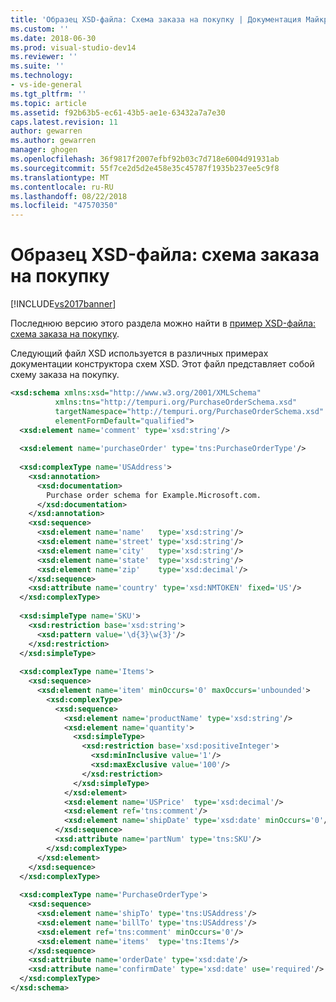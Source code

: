 ```yaml
---
title: 'Образец XSD-файла: Схема заказа на покупку | Документация Майкрософт'
ms.custom: ''
ms.date: 2018-06-30
ms.prod: visual-studio-dev14
ms.reviewer: ''
ms.suite: ''
ms.technology:
- vs-ide-general
ms.tgt_pltfrm: ''
ms.topic: article
ms.assetid: f92b63b5-ec61-43b5-ae1e-63432a7a7e30
caps.latest.revision: 11
author: gewarren
ms.author: gewarren
manager: ghogen
ms.openlocfilehash: 36f9817f2007efbf92b03c7d718e6004d91931ab
ms.sourcegitcommit: 55f7ce2d5d2e458e35c45787f1935b237ee5c9f8
ms.translationtype: MT
ms.contentlocale: ru-RU
ms.lasthandoff: 08/22/2018
ms.locfileid: "47570350"
---
```

# <a name="sample-xsd-file-purchase-order-schema"></a>Образец XSD-файла: схема заказа на покупку
[!INCLUDE[vs2017banner](../includes/vs2017banner.md)]

Последнюю версию этого раздела можно найти в [пример XSD-файла: схема заказа на покупку](https://docs.microsoft.com/visualstudio/xml-tools/sample-xsd-file-purchase-order-schema).  
  
  
Следующий файл XSD используется в различных примерах документации конструктора схем XSD. Этот файл представляет собой схему заказа на покупку.  
  
```xml  
<xsd:schema xmlns:xsd="http://www.w3.org/2001/XMLSchema"   
          xmlns:tns="http://tempuri.org/PurchaseOrderSchema.xsd"   
          targetNamespace="http://tempuri.org/PurchaseOrderSchema.xsd"   
          elementFormDefault="qualified">  
  <xsd:element name='comment' type='xsd:string'/>  
  
  <xsd:element name='purchaseOrder' type='tns:PurchaseOrderType'/>  
  
  <xsd:complexType name='USAddress'>  
    <xsd:annotation>  
      <xsd:documentation>  
        Purchase order schema for Example.Microsoft.com.  
      </xsd:documentation>  
    </xsd:annotation>  
    <xsd:sequence>  
      <xsd:element name='name'   type='xsd:string'/>  
      <xsd:element name='street' type='xsd:string'/>  
      <xsd:element name='city'   type='xsd:string'/>  
      <xsd:element name='state'  type='xsd:string'/>  
      <xsd:element name='zip'    type='xsd:decimal'/>  
    </xsd:sequence>  
    <xsd:attribute name='country' type='xsd:NMTOKEN' fixed='US'/>  
  </xsd:complexType>  
  
  <xsd:simpleType name='SKU'>  
    <xsd:restriction base='xsd:string'>  
      <xsd:pattern value='\d{3}\w{3}'/>  
    </xsd:restriction>  
  </xsd:simpleType>  
  
  <xsd:complexType name='Items'>  
    <xsd:sequence>  
      <xsd:element name='item' minOccurs='0' maxOccurs='unbounded'>  
        <xsd:complexType>  
          <xsd:sequence>  
            <xsd:element name='productName' type='xsd:string'/>  
            <xsd:element name='quantity'>  
              <xsd:simpleType>  
                <xsd:restriction base='xsd:positiveInteger'>  
                  <xsd:minInclusive value='1'/>  
                  <xsd:maxExclusive value='100'/>  
                </xsd:restriction>  
              </xsd:simpleType>  
            </xsd:element>  
            <xsd:element name='USPrice'  type='xsd:decimal'/>  
            <xsd:element ref='tns:comment'/>  
            <xsd:element name='shipDate' type='xsd:date' minOccurs='0'/>  
          </xsd:sequence>  
          <xsd:attribute name='partNum' type='tns:SKU'/>  
        </xsd:complexType>  
      </xsd:element>  
    </xsd:sequence>  
  </xsd:complexType>  
  
  <xsd:complexType name='PurchaseOrderType'>  
    <xsd:sequence>  
      <xsd:element name='shipTo' type='tns:USAddress'/>  
      <xsd:element name='billTo' type='tns:USAddress'/>  
      <xsd:element ref='tns:comment' minOccurs='0'/>  
      <xsd:element name='items'  type='tns:Items'/>  
    </xsd:sequence>  
    <xsd:attribute name='orderDate' type='xsd:date'/>  
    <xsd:attribute name='confirmDate' type='xsd:date' use='required'/>  
  </xsd:complexType>  
</xsd:schema>  
```



